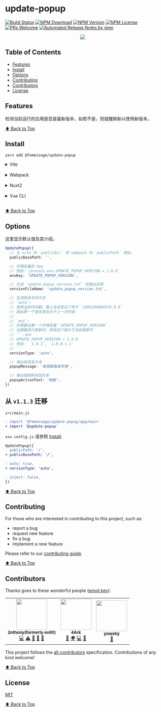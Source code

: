 # update-popup

[![Build Status](https://badgen.net/travis/FEMessage/update-popup/master)](https://travis-ci.com/FEMessage/update-popup)
[![NPM Download](https://badgen.net/npm/dm/@femessage/update-popup)](https://www.npmjs.com/package/@femessage/update-popup)
[![NPM Version](https://badge.fury.io/js/%40femessage%2Fupdate-popup.svg)](https://www.npmjs.com/package/@femessage/update-popup)
[![NPM License](https://badgen.net/npm/license/@femessage/update-popup)](https://github.com/FEMessage/update-popup/blob/master/LICENSE)
[![PRs Welcome](https://img.shields.io/badge/PRs-welcome-brightgreen.svg)](https://github.com/FEMessage/update-popup/pulls)
[![Automated Release Notes by gren](https://img.shields.io/badge/%F0%9F%A4%96-release%20notes-00B2EE.svg)](https://github-tools.github.io/github-release-notes/)

<p align="center">
  <img src="https://user-images.githubusercontent.com/19513289/147315981-e64ac6ed-85d9-4c3c-ae18-cb066f25863c.gif" />
</p>

## Table of Contents

- [Features](#features)
- [Install](#install)
- [Options](#options)
- [Contributing](#contributing)
- [Contributors](#contributors)
- [License](#license)

## Features

检测当前运行的应用是否是最新版本，如若不是，则提醒刷新以使用新版本。

[⬆ Back to Top](#table-of-contents)

## Install

```console
yarn add @femessage/update-popup
```

<details>
<summary>Vite</summary>

```ts
// src/main.js
import '@update-popup'

// vite.config.ts
import UpdatePopup from '@femessage/update-popup/vite'

export default defineConfig({
  plugins: [
    UpdatePopup({
      /* options */
    }),
  ],
})
```

</details><br/>

<details>
<summary>Webpack</summary>

```ts
// src/main.js
import '@update-popup'

// webpack.config.ts
module.exports = {
  plugins: [
    require('@femessage/update-popup/webpack')({
      /* options */
    }),
  ],
}
```

</details><br/>

<details>
<summary>Nuxt2</summary>

```ts
// plugins/update-popup.js
import '@update-popup'

// nuxt.config.ts
export default {
  plugins: [
    {
      src: '~/plugins/update-popup',
      mode: 'client',
    },
  ],
  buildModules: [
    [
      '@femessage/update-popup/nuxt',
      {
        /* options */
      },
    ],
  ],
}
```

</details><br/>

<details>
<summary>Vue CLI</summary>

```ts
// src/main.js
import '@update-popup'

// vue.config.ts
module.exports = {
  configureWebpack: {
    plugins: [
      require('@femessage/update-popup/webpack')({
        /* options */
      }),
    ],
  },
}
```

</details><br/>

[⬆ Back to Top](#table-of-contents)

## Options

这里显示默认值及其介绍。

````ts
UpdatePopup({
  // 与 vite 的 `publicDir` 和 webpack 的 `publicPath` 相似.
  publicBasePath: '',

  // 环境变量的 key
  // 例如：`process.env.UPDATE_POPUP_VERSION = 1.0.0`
  envKey: 'UPDATE_POPUP_VERSION',

  // 生成 `update_popup_version.txt` 到输出目录
  versionFileName: 'update_popup_version.txt',

  // 生成版本号的方式
  // `auto`:
  // 使用当前时间戳，看上去会是这个样子 `1603184005919.0.0`
  // 因此第一个值总是会大于上一次的值
  //
  // `env`:
  // 你需要设置一个环境变量 `UPDATE_POPUP_VERSION`
  // 当需要迭代更新时，修改这个值大于当前值即可
  // ```.env
  // UPDATE_POPUP_VERSION = 1.0.0
  // 例如： `1.0.1`, `1.0.0.1.1`
  // ```
  versionType: 'auto',

  // 弹出框信息文本
  popupMessage: '发现新版本可用',

  // 弹出框刷新按钮文本
  popupActionText: '刷新',
})
````

## 从 `v1.1.3` 迁移

`src/main.js`

```diff
- import '@femessage/update-popup/app/main'
+ import '@update-popup'
```

`xxx.config.js` 请参照 [Install](#install).

```diff
UpdatePopup({
- publicPath: '/',
+ publicBasePath: '/',

- auto: true,
+ versionType: 'auto',

- inject: false,
})
```

[⬆ Back to Top](#table-of-contents)

## Contributing

For those who are interested in contributing to this project, such as:

- report a bug
- request new feature
- fix a bug
- implement a new feature

Please refer to our [contributing guide](https://github.com/FEMessage/.github/blob/master/CONTRIBUTING.md).

[⬆ Back to Top](#table-of-contents)

## Contributors

Thanks goes to these wonderful people ([emoji key](https://allcontributors.org/docs/en/emoji-key)):

<!-- ALL-CONTRIBUTORS-LIST:START - Do not remove or modify this section -->
<!-- prettier-ignore-start -->
<!-- markdownlint-disable -->
<table>
  <tr>
    <td align="center"><a href="https://github.com/2nthony/"><img src="https://avatars3.githubusercontent.com/u/19513289?v=4?s=100" width="100px;" alt=""/><br /><sub><b>2nthony(formerly evillt)</b></sub></a><br /><a href="https://github.com/FEMessage/update-popup/commits?author=2nthony" title="Code">💻</a> <a href="https://github.com/FEMessage/update-popup/commits?author=evillt" title="Tests">⚠️</a> <a href="#ideas-evillt" title="Ideas, Planning, & Feedback">🤔</a> <a href="https://github.com/FEMessage/update-popup/commits?author=evillt" title="Documentation">📖</a> <a href="#maintenance-evillt" title="Maintenance">🚧</a></td>
    <td align="center"><a href="https://4ark.me"><img src="https://avatars0.githubusercontent.com/u/27952659?v=4?s=100" width="100px;" alt=""/><br /><sub><b>4Ark</b></sub></a><br /><a href="https://github.com/FEMessage/update-popup/commits?author=gd4Ark" title="Documentation">📖</a> <a href="#translation-gd4Ark" title="Translation">🌍</a> <a href="https://github.com/FEMessage/update-popup/commits?author=gd4Ark" title="Code">💻</a> <a href="https://github.com/FEMessage/update-popup/issues?q=author%3Agd4Ark" title="Bug reports">🐛</a></td>
    <td align="center"><a href="http://aa"><img src="https://avatars.githubusercontent.com/u/10540920?v=4?s=100" width="100px;" alt=""/><br /><sub><b>ynwshy</b></sub></a><br /><a href="https://github.com/FEMessage/update-popup/issues?q=author%3Aynwshy" title="Bug reports">🐛</a></td>
  </tr>
</table>

<!-- markdownlint-enable -->
<!-- prettier-ignore-end -->

<!-- ALL-CONTRIBUTORS-LIST:END -->

This project follows the [all-contributors](https://github.com/all-contributors/all-contributors) specification. Contributions of any kind welcome!

[⬆ Back to Top](#table-of-contents)

## License

[MIT](./LICENSE)

[⬆ Back to Top](#table-of-contents)
